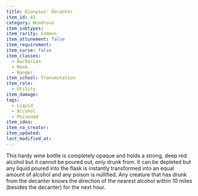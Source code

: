 ```yaml
---
title: Dionysus' Decanter
item_id: 41
category: Wondrous
item_subtypes:
item_rarity: Common
item_attunement: false
item_requirement:
item_curse: false
item_classes:
  - Barbarian
  - Monk
  - Ranger
item_school: Transmutation
item_role:
  - Utility
item_damage:
tags:
  - Liquid
  - Alcohol
  - Poisoned
item_idea:
item_co_creator:
item_updated:
last_modified_at:
---
```


This hardy wine bottle is completely opaque and holds a strong, deep red alcohol but it cannot be poured out, only drunk from. It can be depleted but any liquid poured into the flask is instantly transformed into an equal amount of alcohol and any poison is nullified. Any creature that has drunk from the decanter knows the direction of the nearest alcohol within 10 miles (besides the decanter) for the next hour.

